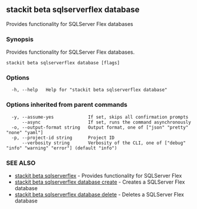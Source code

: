 ## stackit beta sqlserverflex database

Provides functionality for SQLServer Flex databases

### Synopsis

Provides functionality for SQLServer Flex databases.

```
stackit beta sqlserverflex database [flags]
```

### Options

```
  -h, --help   Help for "stackit beta sqlserverflex database"
```

### Options inherited from parent commands

```
  -y, --assume-yes             If set, skips all confirmation prompts
      --async                  If set, runs the command asynchronously
  -o, --output-format string   Output format, one of ["json" "pretty" "none" "yaml"]
  -p, --project-id string      Project ID
      --verbosity string       Verbosity of the CLI, one of ["debug" "info" "warning" "error"] (default "info")
```

### SEE ALSO

* [stackit beta sqlserverflex](./stackit_beta_sqlserverflex.md)	 - Provides functionality for SQLServer Flex
* [stackit beta sqlserverflex database create](./stackit_beta_sqlserverflex_database_create.md)	 - Creates a SQLServer Flex database
* [stackit beta sqlserverflex database delete](./stackit_beta_sqlserverflex_database_delete.md)	 - Deletes a SQLServer Flex database

